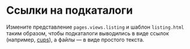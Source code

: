 # Ссылки на подкаталоги

Измените представление `pages.views.listing` и шаблон `listing.html` таким образом, чтобы подкаталоги выводились в виде ссылок (например, <a href="./cups/">cups</a>), а файлы — в виде простого текста.